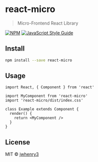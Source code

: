 # react-micro

> Micro-Frontend React Library

[![NPM](https://img.shields.io/npm/v/react-micro.svg)](https://www.npmjs.com/package/react-micro) [![JavaScript Style Guide](https://img.shields.io/badge/code_style-standard-brightgreen.svg)](https://standardjs.com)

## Install

```bash
npm install --save react-micro
```

## Usage

```tsx
import React, { Component } from 'react'

import MyComponent from 'react-micro'
import 'react-micro/dist/index.css'

class Example extends Component {
  render() {
    return <MyComponent />
  }
}
```

## License

MIT © [jwhenry3](https://github.com/jwhenry3)
